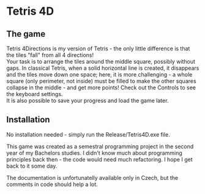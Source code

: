 # Tetris 4D

## The game
Tetris 4Directions is my version of Tetris - the only little difference is that the tiles "fall" from all 4 directions!  
Your task is to arrange the tiles around the middle square, possibly without gaps. In classical Tetris, when a solid horizontal line is created, it disappears and the tiles move down one space; here, it is more challenging - a whole square (only perimeter, not inside) must be filled to make the other squares collapse in the middle - and get more points!
Check out the Controls to see the keyboard settings.  
It is also possible to save your progress and load the game later.  
## Installation
No installation needed - simply run the Release/Tetris4D.exe file.  

This game was created as a semestral programming project in the second year of my Bachelors studies. I didn't know much about programming principles back then - the code would need much refactoring. I hope I get back to it some day.

The documentation is unfortunatelly available only in Czech, but the comments in code should help a lot.
